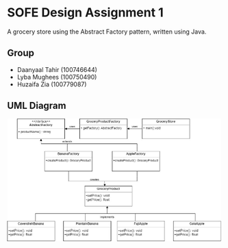 # SOFE Design Assignment 1
A grocery store using the Abstract Factory pattern, written using Java.

## Group
- Daanyaal Tahir (100746644)
- Lyba Mughees (100750490)
- Huzaifa Zia (100779087)

## UML Diagram
<img src="https://github.com/DaanyaalTahir/SOFE-Design-Assignment-1/blob/main/UML_Diagram.jpg" alt="uml_diagram" width="500"/>
